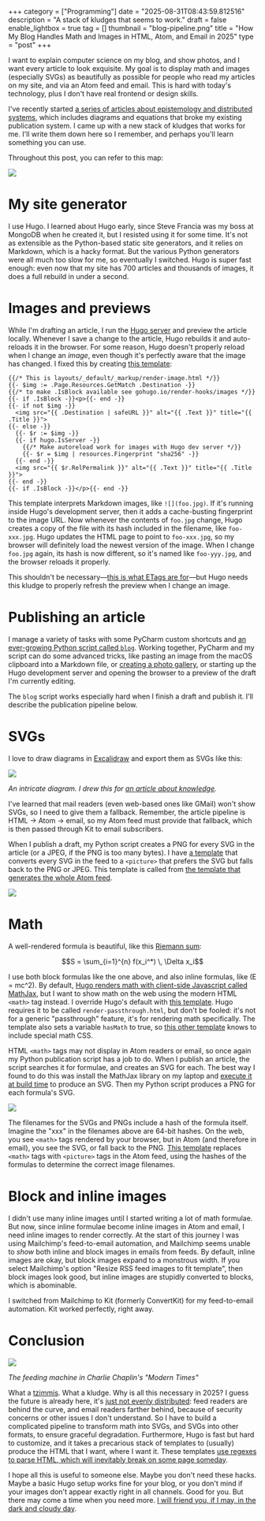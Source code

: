 +++
category = ["Programming"]
date = "2025-08-31T08:43:59.812516"
description = "A stack of kludges that seems to work."
draft = false
enable_lightbox = true
tag = []
thumbnail = "blog-pipeline.png"
title = "How My Blog Handles Math and Images in HTML, Atom, and Email in 2025"
type = "post"
+++

I want to explain computer science on my blog, and show photos, and I want every article to look exquisite. My goal is to display math and images (especially SVGs) as beautifully as possible for people who read my articles on my site, and via an Atom feed and email. This is hard with today's technology, plus I don't have real frontend or design skills.

I've recently started [a series of articles about epistemology and distributed systems](/series/knowledge), which includes diagrams and equations that broke my existing publication system. I came up with a new stack of kludges that works for me. I'll write them down here so I remember, and perhaps you'll learn something you can use.

Throughout this post, you can refer to this map:

![](blog-pipeline.svg)

# My site generator

I use Hugo. I learned about Hugo early, since Steve Francia was my boss at MongoDB when he created it, but I resisted using it for some time. It's not as extensible as the Python-based static site generators, and it relies on Markdown, which is a hacky format. But the various Python generators were all much too slow for me, so eventually I switched. Hugo is super fast enough: even now that my site has 700 articles and thousands of images, it does a full rebuild in under a second.

# Images and previews

While I'm drafting an article, I run the [Hugo server](https://gohugo.io/commands/hugo_server/) and preview the article locally. Whenever I save a change to the article, Hugo rebuilds it and auto-reloads it in the browser. For some reason, Hugo doesn't properly reload when I change an _image_, even though it's perfectly aware that the image has changed. I fixed this by creating [this template](https://github.com/ajdavis/emptysquare-hugo/blog/b0389eb8483c4ad3b05a94ddd35e1267b97c8c37/emptysquare/themes/hugo_theme_emptysquare/layouts/_default/_markup/render-image.html):

```go-html-template
{{/* This is layouts/_default/_markup/render-image.html */}}
{{- $img := .Page.Resources.GetMatch .Destination -}}
{{/* to make .IsBlock available see gohugo.io/render-hooks/images */}}
{{- if .IsBlock -}}<p>{{- end -}}
{{- if not $img -}}
  <img src="{{ .Destination | safeURL }}" alt="{{ .Text }}" title="{{ .Title }}">
{{- else -}}
  {{- $r := $img -}}
  {{- if hugo.IsServer -}}
    {{/* Make autoreload work for images with Hugo dev server */}}
    {{- $r = $img | resources.Fingerprint "sha256" -}}
  {{- end -}}
  <img src="{{ $r.RelPermalink }}" alt="{{ .Text }}" title="{{ .Title }}">
{{- end -}}
{{- if .IsBlock -}}</p>{{- end -}}
```

This template interprets Markdown images, like `![](foo.jpg)`. If it's running inside Hugo's development server, then it adds a cache-busting fingerprint to the image URL. Now whenever the contents of `foo.jpg` change, Hugo creates a copy of the file with its hash included in the filename, like `foo-xxx.jpg`. Hugo updates the HTML page to point to `foo-xxx.jpg`, so my browser will definitely load the newest version of the image. When I change `foo.jpg` again, its hash is now different, so it's named like `foo-yyy.jpg`, and the browser reloads it properly.

This shouldn't be necessary&mdash;[this is what ETags are for](https://developer.mozilla.org/en-US/docs/Web/HTTP/Reference/Headers/ETag)&mdash;but Hugo needs this kludge to properly refresh the preview when I change an image.

# Publishing an article

I manage a variety of tasks with some PyCharm custom shortcuts and [an ever-growing Python script called `blog`](https://github.com/ajdavis/emptysquare-hugo/blob/b0389eb8483c4ad3b05a94ddd35e1267b97c8c37/blog). Working together, PyCharm and my script can do some advanced tricks, like pasting an image from the macOS clipboard into a Markdown file, or [creating a photo gallery](https://emptysqua.re/blog/aerial-silks-millbrook/), or starting up the Hugo development server and opening the browser to a preview of the draft I'm currently editing.

The `blog` script works especially hard when I finish a draft and publish it. I'll describe the publication pipeline below.

[//]: # (I include PNGs and JPEGs in my articles willy-nilly, without worrying about resolution or file size. When I publish an article, the `blog` script checks for JPEGs or PNGs that are too large, either in dimensions or bytes, and compresses them. If necessary to keep the file size reasonable, it converts a PNG to a JPEG and updates the image reference in the article's text. So far, nothing special here.)

# SVGs

I love to draw diagrams in [Excalidraw](https://excalidraw.com/) and export them as SVGs like this:

![](raft-states.svg)

_An intricate diagram. I drew this for [an article about knowledge](/review-common-knowledge-part-2/)._

I've learned that mail readers (even web-based ones like GMail) won't show SVGs, so I need to give them a fallback. Remember, the article pipeline is HTML &rarr; Atom &rarr; email, so my Atom feed must provide that fallback, which is then passed through Kit to email subscribers.

When I publish a draft, my Python script creates a PNG for every SVG in the article (or a JPEG, if the PNG is too many bytes). I have [a template](https://github.com/ajdavis/emptysquare-hugo/blog/b0389eb8483c4ad3b05a94ddd35e1267b97c8c37/emptysquare/themes/hugo_theme_emptysquare/layouts/partials/svg_to_picture.html) that converts every SVG in the feed to a `<picture>` that prefers the SVG but falls back to the PNG or JPEG. This template is called from [the template that generates the whole Atom feed](https://github.com/ajdavis/emptysquare-hugo/blog/b0389eb8483c4ad3b05a94ddd35e1267b97c8c37/emptysquare/themes/hugo_theme_emptysquare/layouts/index.rss.xml).

![](svg-pipeline.svg)

# Math

A well-rendered formula is beautiful, like this [Riemann sum](https://en.wikipedia.org/wiki/Riemann_sum):

$$S = \sum_{i=1}^{n} f(x_i^*) \, \Delta x_i$$

I use both block formulas like the one above, and also inline formulas, like \(E = mc^2\). By default, [Hugo renders math with client-side Javascript called MathJax](https://gohugo.io/content-management/mathematics/), but I want to show math on the web using the modern HTML `<math>` tag instead. I override Hugo's default with [this template](https://github.com/ajdavis/emptysquare-hugo/blob/0b258f869e87163ea2f7c222f0cd8ad990764e39/emptysquare/themes/hugo_theme_emptysquare/layouts/_markup/render-passthrough.html). Hugo requires it to be called `render-passthrough.html`, but don't be fooled: it's not for a generic "passthrough" feature, it's for rendering math specifically. The template also sets a variable `hasMath` to true, so [this other template](https://github.com/ajdavis/emptysquare-hugo/blob/1a25e8c4e5c38cfc9d3e53718952bbecf3022ac5/emptysquare/themes/hugo_theme_emptysquare/layouts/_default/baseof.html#L32) knows to include special math CSS.  

HTML `<math>` tags may not display in Atom readers or email, so once again my Python publication script has a job to do. When I publish an article, the script searches it for formulae, and creates an SVG for each. The best way I found to do this was install the MathJax library on my laptop and [execute it at build time](https://github.com/ajdavis/emptysquare-hugo/blob/b1c21fa650ae5668b0f1af1d6d9b3dce196b7e30/tex2svg.mjs) to produce an SVG. Then my Python script produces a PNG for each formula's SVG.

![](math-pipeline.svg)

 The filenames for the SVGs and PNGs include a hash of the formula itself. Imagine the "xxx" in the filenames above are 64-bit hashes. On the web, you see `<math>` tags rendered by your browser, but in Atom (and therefore in email), you see the SVG, or fall back to the PNG. [This template](https://github.com/ajdavis/emptysquare-hugo/blob/570dfd612b1ce56592f4bc3910c90e457e2e51bb/emptysquare/themes/hugo_theme_emptysquare/layouts/partials/math_to_picture.html) replaces `<math>` tags with `<picture>` tags in the Atom feed, using the hashes of the formulas to determine the correct image filenames.

# Block and inline images

I didn't use many inline images until I started writing a lot of math formulae. But now, since inline formulae become inline images in Atom and email, I need inline images to render correctly. At the start of this journey I was using Mailchimp's feed-to-email automation, and Mailchimp seems unable to _show_ both inline and block images in emails from feeds. By default, inline images are okay, but block images expand to a monstrous width. If you select Mailchimp's option "Resize RSS feed images to fit template", then block images look good, but inline images are stupidly converted to blocks, which is abominable.

I switched from Mailchimp to Kit (formerly ConvertKit) for my feed-to-email automation. Kit worked perfectly, right away.

# Conclusion

![](modern-times.jpg)

_The feeding machine in Charlie Chaplin's "Modern Times"_

What a [tzimmis](https://en.wikipedia.org/wiki/Tzimmes). What a kludge. Why is all this necessary in 2025? I guess the future is already here, it's [just not evenly distributed](https://www.goodreads.com/quotes/681-the-future-is-already-here-it-s-just-not-evenly): feed readers are behind the curve, and email readers farther behind, because of security concerns or other issues I don't understand. So I have to build a complicated pipeline to transform math into SVGs, and SVGs into other formats, to ensure graceful degradation. Furthermore, Hugo is fast but hard to customize, and it takes a precarious stack of templates to (usually) produce the HTML that I want, where I want it. These templates [use regexes to parse HTML, which will inevitably break on some page someday](https://blog.codinghorror.com/parsing-html-the-cthulhu-way/).

I hope all this is useful to someone else. Maybe you don't need these hacks. Maybe a basic Hugo setup works fine for your blog, or you don't mind if your images don't appear exactly right in all channels. Good for you. But there may come a time when you need more. [I will friend you, if I may, in the dark and cloudy day](https://www.nku.edu/~longa/poems/housman9.html).
